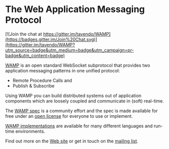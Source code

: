 # The Web Application Messaging Protocol

[![Join the chat at https://gitter.im/tavendo/WAMP](https://badges.gitter.im/Join%20Chat.svg)](https://gitter.im/tavendo/WAMP?utm_source=badge&utm_medium=badge&utm_campaign=pr-badge&utm_content=badge)

[WAMP](http://wamp.ws) is an open standard WebSocket subprotocol that provides two application messaging patterns in one unified protocol:

* Remote Procedure Calls and
* Publish & Subscribe

Using WAMP you can build distributed systems out of application components which are loosely coupled and communicate in (soft) real-time.

The [WAMP spec](https://github.com/tavendo/WAMP/tree/master/spec) is a community effort and the spec is made available for free under an [open license](LEGAL.md) for everyone to use or implement.

[WAMP implementations](http://wamp.ws/implementations/) are available for many different languages and run-time environments.

Find out more on the [Web site](http://wamp.ws) or get in touch on the [mailing list](https://groups.google.com/group/wampws).
